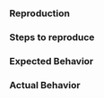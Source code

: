 <!--
👋 Hi there! Thanks for taking the time to open an issue.
ׁ
Here's a guide to getting your issue resolved quickly:

❓ Did you check that you're on the latest version of Preact?
🗣 For help with Preact, ask on discussions: https://github.com/preactjs/preact/discussions
✨ Check for existing StackOverflow solutions: https://stackoverflow.com/search?q=preact
📚 Check out our docs - for Preact 10: https://preactjs.com/guide/v10/getting-started
🔎 Check if there's already an issue for your problem
🛠 If your issue relates to preact-cli, please file at https://github.com/preactjs/preact-cli
📑 For documentation or website issues, please file at https://github.com/preactjs/preact-www
-->

### Reproduction

<!--
If possible, please provide a CodeSandbox/Codepen that demonstrates the issue.
ׁ
Otherwise, we'll need the versions of Preact and related libraries you're using.
For npm, copy & paste the output of this terminal command:
  npm ls --depth 0 | grep preact
You can use the following template: https://codesandbox.io/s/preact-x-preact-cli-3-starter-vj285y2rn3
-->

### Steps to reproduce

<!--
It's sometimes difficult to understand what's happening in demos.
List steps to take helps clarify - click this button, wait 5 seconds, etc.
-->

### Expected Behavior

<!-- What should have happened when following the steps above? -->

### Actual Behavior

<!-- Here's what actually happened 😲 -->
